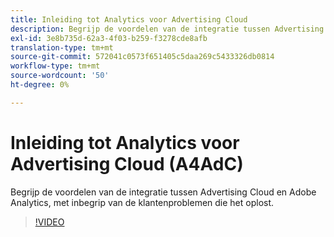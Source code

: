 ```yaml
---
title: Inleiding tot Analytics voor Advertising Cloud
description: Begrijp de voordelen van de integratie tussen Advertising Cloud en Adobe Analytics, met inbegrip van de klantenproblemen die het oplost.
exl-id: 3e8b735d-62a3-4f03-b259-f3278cde8afb
translation-type: tm+mt
source-git-commit: 572041c0573f651405c5daa269c5433326db0814
workflow-type: tm+mt
source-wordcount: '50'
ht-degree: 0%

---
```


# Inleiding tot Analytics voor Advertising Cloud (A4AdC)

Begrijp de voordelen van de integratie tussen Advertising Cloud en Adobe Analytics, met inbegrip van de klantenproblemen die het oplost.

>[!VIDEO](https://video.tv.adobe.com/v/33491)

